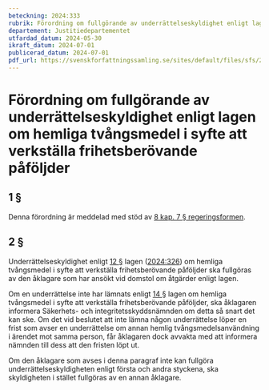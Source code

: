 ```yaml
---
beteckning: 2024:333
rubrik: Förordning om fullgörande av underrättelseskyldighet enligt lagen om hemliga tvångsmedel i syfte att verkställa frihetsberövande påföljder
departement: Justitiedepartementet
utfardad_datum: 2024-05-30
ikraft_datum: 2024-07-01
publicerad_datum: 2024-07-01
pdf_url: https://svenskforfattningssamling.se/sites/default/files/sfs/2024-05/SFS2024-333.pdf
---
```


# Förordning om fullgörande av underrättelseskyldighet enligt lagen om hemliga tvångsmedel i syfte att verkställa frihetsberövande påföljder

## 1 §

Denna förordning är meddelad med stöd av [8 kap. 7 § regeringsformen](https://selex.se/eli/sfs/1974/152#kap8.7).

## 2 §

Underrättelseskyldighet enligt [12 §](#12) lagen ([2024:326](https://selex.se/eli/sfs/2024/326)) om hemliga tvångsmedel i syfte att verkställa frihetsberövande påföljder ska fullgöras av den åklagare som har ansökt vid domstol om åtgärder enligt lagen.

Om en underrättelse inte har lämnats enligt [14 §](#14) lagen om hemliga tvångsmedel i syfte att verkställa frihetsberövande påföljder, ska åklagaren informera Säkerhets- och integritetsskyddsnämnden om detta så snart det kan ske. Om det vid beslutet att inte lämna någon underrättelse löper en frist som avser en underrättelse om annan hemlig tvångsmedelsanvändning i ärendet mot samma person, får åklagaren dock avvakta med att informera nämnden till dess att den fristen löpt ut.

Om den åklagare som avses i denna paragraf inte kan fullgöra underrättelseskyldigheten enligt första och andra styckena, ska skyldigheten i stället fullgöras av en annan åklagare.